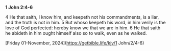 **1 John 2:4-6**

4 He that saith, I know him, and keepeth not his commandments, is a liar, and the truth is not in him. 5 But whoso keepeth his word, in him verily is the love of God perfected: hereby know we that we are in him. 6 He that saith he abideth in him ought himself also so to walk, even as he walked.

[Friday 01-November, 2024](https://getbible.life/kjv/1 John/2/4-6)
